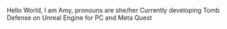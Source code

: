 Hello World, I am Amy, pronouns are she/her
Currently developing Tomb Defense on Unreal Engine for PC and Meta Quest

<!---
RankRebellion/RankRebellion is a ✨ special ✨ repository because its `README.md` (this file) appears on your GitHub profile.
You can click the Preview link to take a look at your changes.
--->
